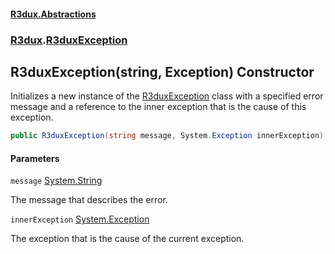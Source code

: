 #### [R3dux.Abstractions](R3dux.Abstractions.md 'R3dux.Abstractions')
### [R3dux](R3dux.Abstractions.md#R3dux 'R3dux').[R3duxException](R3duxException.md 'R3dux.R3duxException')

## R3duxException(string, Exception) Constructor

Initializes a new instance of the [R3duxException](R3duxException.md 'R3dux.R3duxException') class with a specified error message and a reference to the inner exception that is the cause of this exception.

```csharp
public R3duxException(string message, System.Exception innerException);
```
#### Parameters

<a name='R3dux.R3duxException.R3duxException(string,System.Exception).message'></a>

`message` [System.String](https://docs.microsoft.com/en-us/dotnet/api/System.String 'System.String')

The message that describes the error.

<a name='R3dux.R3duxException.R3duxException(string,System.Exception).innerException'></a>

`innerException` [System.Exception](https://docs.microsoft.com/en-us/dotnet/api/System.Exception 'System.Exception')

The exception that is the cause of the current exception.